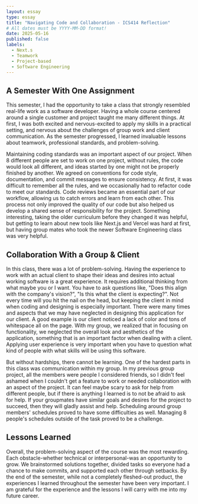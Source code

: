 ```yaml
---
layout: essay
type: essay
title: "Navigating Code and Collaboration - ICS414 Reflection"
# All dates must be YYYY-MM-DD format!
date: 2025-05-16
published: false
labels:
  - Next.s
  - Teamwork
  - Project-based
  - Software Engineering
---
```


## A Semester With One Assignment

This semester, I had the opportunity to take a class that strongly resembled real-life work as a software developer. Having a whole course centered around a single customer and project taught me many different things. At first, I was both excited and nervous-excited to apply my skills in a practical setting, and nervous about the challenges of group work and client communication. As the semester progressed, I learned invaluable lessons about teamwork, professional standards, and problem-solving.

Maintaining coding standards was an important aspect of our project. When 8 different people are set to work on one project, without rules, the code would look all different, and ideas started by one might not be properly finished by another. We agreed on conventions for code style, documentation, and commit messages to ensure consistency. At first, it was difficult to remember all the rules, and we occasionally had to refactor code to meet our standards. Code reviews became an essential part of our workflow, allowing us to catch errors and learn from each other. This process not only improved the quality of our code but also helped us develop a shared sense of responsibility for the project. Something interesting, taking the older curriculum before they changed it was helpful, but getting to learn about new tools like Next.js and Vercel was hard at first, but having group mates who took the newer Software Engineering class was very helpful.

## Collaboration With a Group & Client

In this class, there was a lot of problem-solving. Having the experience to work with an actual client to shape their ideas and desires into actual working software is a great experience. It requires additional thinking from what maybe you or I want. You have to ask questions like, "Does this align with the company's vision?", "Is this what the client is expecting?". Not every time will you hit the nail on the head, but keeping the client in mind when coding and designing is especially important. There were many times and aspects that we may have neglected in designing this application for our client. A good example is our client noticed a lack of color and tons of whitespace all on the page. With my group, we realized that in focusing on functionality, we neglected the overall look and aesthetics of the application, something that is an important factor when dealing with a client. Applying user experience is very important when you have to question what kind of people with what skills will be using this software.

But without hardships, there cannot be learning. One of the hardest parts in this class was communication within my group. In my previous group project, all the members were people I considered friends, so I didn't feel ashamed when I couldn't get a feature to work or needed collaboration with an aspect of the project. It can feel maybe scary to ask for help from different people, but if there is anything I learned is to not be afraid to ask for help. If your groupmates have similar goals and desires for the project to succeed, then they will gladly assist and help. Scheduling around group members' schedules proved to have some difficulties as well. Managing 8 people's schedules outside of the task proved to be a challenge.

## Lessons Learned

Overall, the problem-solving aspect of the course was the most rewarding. Each obstacle-whether technical or interpersonal-was an opportunity to grow. We brainstormed solutions together, divided tasks so everyone had a chance to make commits, and supported each other through setbacks. By the end of the semester, while not a completely fleshed-out product, the experiences I learned throughout the semester have been very important. I am grateful for the experience and the lessons I will carry with me into my future career.
